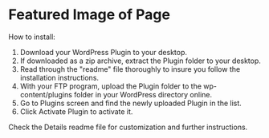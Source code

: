 Featured Image of Page
======================


How to install:
1.  Download your WordPress Plugin to your desktop.
2.  If downloaded as a zip archive, extract the Plugin folder to your desktop.
3.  Read through the "readme" file thoroughly to insure you follow the installation instructions.
4.  With your FTP program, upload the Plugin folder to the wp-content/plugins folder in your WordPress directory online.
5.  Go to Plugins screen and find the newly uploaded Plugin in the list.
6.  Click Activate Plugin to activate it. 

Check the Details readme file for customization and further instructions. 
